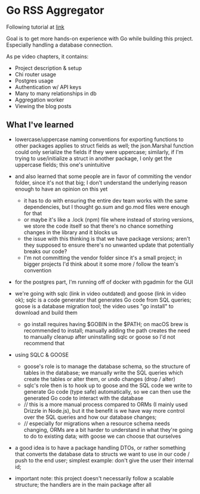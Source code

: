 # Go RSS Aggregator

Following tutorial at [link](https://www.youtube.com/watch?v=un6ZyFkqFKo&t=31155s)

Goal is to get more hands-on experience with Go while building this project. Especially handling a database connection.

As pe video chapters, it contains:

- Project description & setup
- Chi router usage
- Postgres usage
- Authentication w/ API keys
- Many to many relationships in db
- Aggregation worker
- Viewing the blog posts

## What I've learned

- lowercase/uppercase naming conventions for exporting functions to other packages applies to struct fields as well; the json.Marshal function could only serialize the fields if they were uppercase; similarly, if I'm trying to use/initialize a struct in another package, I only get the uppercase fields; this one's unintuitive
- and also learned that some people are in favor of commiting the vendor folder, since it's not that big; I don't understand the underlying reason enough to have an opinion on this yet

  - it has to do with ensuring the entire dev team works with the same dependencies, but I thought go.sum and go.mod files were enough for that
  - or maybe it's like a .lock (npm) file where instead of storing versions, we store the code itself so that there's no chance something changes in the library and it blocks us
  - the issue with this thinking is that we have package versions; aren't they supposed to ensure there's no unwanted update that potentially breaks our code?
  - I'm not committing the vendor folder since it's a small project; in bigger projects I'd think about it some more / follow the team's convention

- for the postgres part, I'm running off of docker with pgadmin for the GUI
- we're going with sqlc (link in video outdated) and goose (link in video ok); sqlc is a code generator that generates Go code from SQL queries; goose is a database migration tool; the video uses "go install" to download and build them

  - go install requires having $GOBIN in the $PATH; on macOS brew is recommended to install; manually adding the path creates the need to manually cleanup after uninstalling sqlc or goose so I'd not recommend that

- using SQLC & GOOSE
  - goose's role is to manage the database schema, so the structure of tables in the database; we manually write the SQL queries which create the tables or alter them, or undo changes (drop / alter)
  - sqlc's role then is to hook up to goose and the SQL code we write to generate Go code (type safe) automatically, so we can then use the generated Go code to interact with the database
  - // this is a more manual process compared to ORMs (I mainly used Drizzle in Node.js), but it the benefit is we have way more control over the SQL queries and how our database changes;
  - // especially for migrations when a resource schema needs changing, ORMs are a bit harder to understand in what they're going to do to existing data; with goose we can choose that ourselves
- a good idea is to have a package handling DTOs, or rather something that converts the database data to structs we want to use in our code / push to the end user; simplest example: don't give the user their internal id;
- important note: this project doesn't necessarily follow a scalable structure; the handlers are in the main package after all
